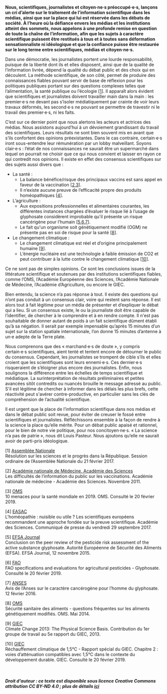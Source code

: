 **Nous, scientifiques, journalistes et citoyen·ne·s préoccupé·e·s, lançons un cri d’alerte sur le traitement de l’information scientifique dans les médias, ainsi que sur la place qui lui est réservée dans les débats de société. À l’heure où la défiance envers les médias et les institutions atteint des sommets, nous appelons à une profonde remise en question de toute la chaîne de l’information, afin que les sujets à caractère scientifique puissent être restitués à tous et à toutes sans déformation sensationnaliste ni idéologique et que la confiance puisse être restaurée sur le long terme entre scientifiques, médias et citoyen·ne·s.**

Dans une démocratie, les journalistes portent une lourde responsabilité, puisque de la liberté dont ils et elles disposent, ainsi que de la qualité de l’information livrée, dépend la qualité du débat public et des choix qui en découlent. La méthode scientifique, de son côté, permet de produire des connaissances fiables pouvant servir de base de réflexion pour les politiques publiques portant sur des questions complexes telles que l’alimentation, la santé publique ou l’écologie [[1](#ref1)]. Il apparaît alors évident que scientifiques et journalistes doivent travailler main dans la main : les premier·e·s ne devant pas s’isoler médiatiquement par crainte de voir leurs travaux déformés, les second·e·s ne pouvant se permettre de travestir ni le travail des premier·e·s, ni les faits.

C’est sur ce dernier point que nous alertons les acteurs et actrices des médias. Nous assistons aujourd’hui à un dévoiement grandissant du travail des scientifiques. Leurs résultats ne sont bien souvent mis en avant que s’ils confortent des opinions préexistantes. Dans le cas contraire, certain·e·s iront sous-entendre leur rémunération par un lobby malveillant. Soyons clair·e·s : l’état de nos connaissances ne saurait être un supermarché dans lequel on pourrait ne choisir que ce qui nous convient et laisser en rayon ce qui contredit nos opinions. Il existe en effet des consensus scientifiques sur des sujets aussi divers que :

- La santé :
  - La balance bénéfice/risque des principaux vaccins est sans appel en faveur de la vaccination [[2](#ref2),[3](#ref3)].
  - Il n’existe aucune preuve de l’efficacité propre des produits homéopathiques [[4](#ref4)].
- L’agriculture :
  - Aux expositions professionnelles et alimentaires courantes, les différentes instances chargées d’évaluer le risque lié à l’usage de glyphosate considèrent improbable qu'il présente un risque cancérigène pour l’humain [[5](#ref5),[6](#ref6),[7](#ref7)].
  - Le fait qu'un organisme soit génétiquement modifié (OGM) ne présente pas en soi de risque pour la santé [[8](#ref8)].
- Le changement climatique :
  - Le changement climatique est réel et d’origine principalement humaine [[9](#ref9)].
  - L’énergie nucléaire est une technologie à faible émission de CO2 et peut contribuer à la lutte contre le changement climatique [[10](#ref10)].

Ce ne sont pas de simples opinions. Ce sont les conclusions issues de la littérature scientifique et soutenues par des institutions scientifiques fiables, comme l’OMS, l’Académie Européenne des Sciences, l’Académie Nationale de Médecine, l’Académie d’Agriculture, ou encore le GIEC.

Bien entendu, la science n’a pas réponse à tout. Il existe des questions qui n’ont pas conduit à un consensus clair, voire qui restent sans réponse. Il est alors tout à fait légitime pour un média de présenter et d’expliquer le débat qui a lieu. Si un consensus existe, le ou la journaliste doit être capable de l’identifier, de chercher à le comprendre et à en rendre compte. Il n'est pas souhaitable de donner autant de poids à un fait scientifique dûment établi qu’à sa négation. Il serait par exemple impensable qu’après 15 minutes d’un sujet sur la station spatiale internationale, l’on donne 15 minutes d’antenne à un·e adepte de la Terre plate.

Nous comprenons que des « marchand·e·s de doute », y compris certain·e·s scientifiques, aient tenté et tentent encore de détourner le public du consensus. Cependant, les journalistes se trompent de cible s’ils et elles croient que les scientifiques sont leurs ennemi·e·s. Ces dernier·e·s risqueraient de s’éloigner plus encore des journalistes. Enfin, nous soulignons la différence entre les échelles de temps scientifique et médiatique. La surinterprétation de résultats préliminaires et petites avancées sitôt contredits ou nuancés brouille le message adressé au public. S'il est légitime de chercher à informer dans les délais les plus brefs, cette réactivité peut s'avérer contre-productive, en particulier sans les clés de compréhension de l’actualité scientifique.

Il est urgent que la place de l’information scientifique dans nos médias et dans le débat public soit revue, pour éviter de creuser le fossé entre scientifiques et journalistes. Réfléchissons ensemble à la façon de rendre à la science la place qu’elle mérite. Pour un débat public apaisé et rationnel, pour le bien de notre vie politique, pour nos concitoyen·ne·s. « La science n’a pas de patrie », nous dit Louis Pasteur. Nous ajoutons qu’elle ne saurait avoir de parti-pris idéologique.

<a id="ref1">[1]</a> [Assemblée Nationale](http://www.assemblee-nationale.fr/14/ta/ta0926.asp)<br/>
Résolution sur les sciences et le progrès dans la République. Session ordinaire de l’Assemblée Nationale du 21 février 2017.

<a id="ref2">[2]</a> [Académie nationale de Médecine, Académie des Sciences](https://www.academie-sciences.fr/fr/Rapports-ouvrages-avis-et-recommandations-de-l-Academie/la-vaccination-les-risques-d-une-demobilisation.html)<br/>
Les difficultés de l’information du public sur les vaccinations. Académie nationale de médecine - Académie des Sciences. Novembre 2011.

<a id="ref3">[3]</a> [OMS](https://www.who.int/emergencies/ten-threats-to-global-health-in-2019)<br/>
10 menaces pour la santé mondiale en 2019. OMS. Consulté le 20 février 2019.

<a id="ref4">[4]</a> [EASAC](https://www.academie-sciences.fr/pdf/communique/easac_290917.pdf)<br/>
L'homéopathie : nuisible ou utile ? Les scientifiques européens recommandent une approche fondée sur la preuve scientifique. Académie des Sciences. Communiqué de presse du vendredi 29 septembre 2017.

<a id="ref5">[5]</a> [EFSA Journal](https://efsa.onlinelibrary.wiley.com/doi/10.2903/j.efsa.2015.4302)<br/>
Conclusion on the peer review of the pesticide risk assessment of the active substance glyphosate. Autorité Européenne de Sécurité des Aliments (EFSA). EFSA Journal, 12 novembre 2015.

<a id="ref6">[6]</a> [FAO](http://www.fao.org/fileadmin/templates/agphome/documents/Pests_Pesticides/Specs/Glyphosate_2016_02_10.pdf)<br/>
FAO specifications and evaluations for agricultural pesticides - Glyphosate. Consulté le 20 février 2019.

<a id="ref7">[7]</a> [ANSES](https://www.anses.fr/fr/content/avis-de-l%E2%80%99anses-sur-le-caract%C3%A8re-canc%C3%A9rog%C3%A8ne-pour-l%E2%80%99homme-du-glyphosate)<br/>
Avis de l’Anses sur le caractère cancérogène pour l’homme du glyphosate. 12 février 2016.

<a id="ref8">[8]</a> [OMS](https://www.who.int/foodsafety/areas_work/food-technology/faq-genetically-modified-food/fr/)<br/>
Sécurité sanitaire des aliments - questions fréquentes sur les aliments génétiquement modifiés. OMS. Mai 2014.

<a id="ref9">[9]</a> [GIEC](https://www.ipcc.ch/report/ar5/wg1/)<br/>
Climate Change 2013: The Physical Science Basis. Contribution du 1er groupe de travail au 5e rapport du GIEC, 2013.

<a id="ref10">[10]</a> [GIEC](https://www.ipcc.ch/site/assets/uploads/sites/2/2019/02/SR15_Chapter2_Low_Res.pdf)<br/>
Réchauffement climatique de 1,5°C - Rapport spécial du GIEC. Chapitre 2 : voies d’atténuation compatibles avec 1,5°C dans le contexte du développement durable. GIEC. Consulté le 20 février 2019.

<br/>

##### Droit d'auteur : ce texte est disponible sous licence Creative Commons attribution CC BY-ND 4.0 ; plus de détails [ici](https://creativecommons.org/licenses/by-nd/4.0/)
